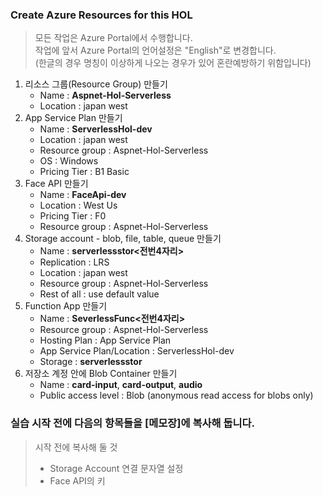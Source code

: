 ### Create Azure Resources for this HOL

> 모든 작업은 Azure Portal에서 수행합니다.   
> 작업에 앞서 Azure Portal의 언어설정은 "English"로 변경합니다.  
> (한글의 경우 명칭이 이상하게 나오는 경우가 있어 혼란예방하기 위함입니다)


1. 리소스 그룹(Resource Group) 만들기
    - Name : **Aspnet-Hol-Serverless** 
    - Location : japan west 
2. App Service Plan 만들기
    - Name : **ServerlessHol-dev** 
    - Location : japan west
    - Resource group : Aspnet-Hol-Serverless
    - OS : Windows
    - Pricing Tier : B1 Basic
3. Face API 만들기
    - Name : **FaceApi-dev** 
    - Location : West Us
    - Pricing Tier : F0
    - Resource group : Aspnet-Hol-Serverless
4. Storage account - blob, file, table, queue 만들기
    - Name : **serverlessstor<전번4자리>** 
    - Replication : LRS
    - Location : japan west
    - Resource group : Aspnet-Hol-Serverless
    - Rest of all : use default value
6. Function App 만들기
    - Name : **SeverlessFunc<전번4자리>**
    - Resource group : Aspnet-Hol-Serverless
    - Hosting Plan : App Service Plan
    - App Service Plan/Location : ServerlessHol-dev
    - Storage : __serverlessstor__
7. 저장소 계정 안에 Blob Container 만들기
    - Name : **card-input**, **card-output**, **audio**
    - Public access level : Blob (anonymous read access for blobs only)  

    
### 실습 시작 전에 다음의 항목들을 [메모장]에 복사해 둡니다.

> 시작 전에 복사해 둘 것
>	- Storage Account 연결 문자열 설정
>	- Face API의 키 